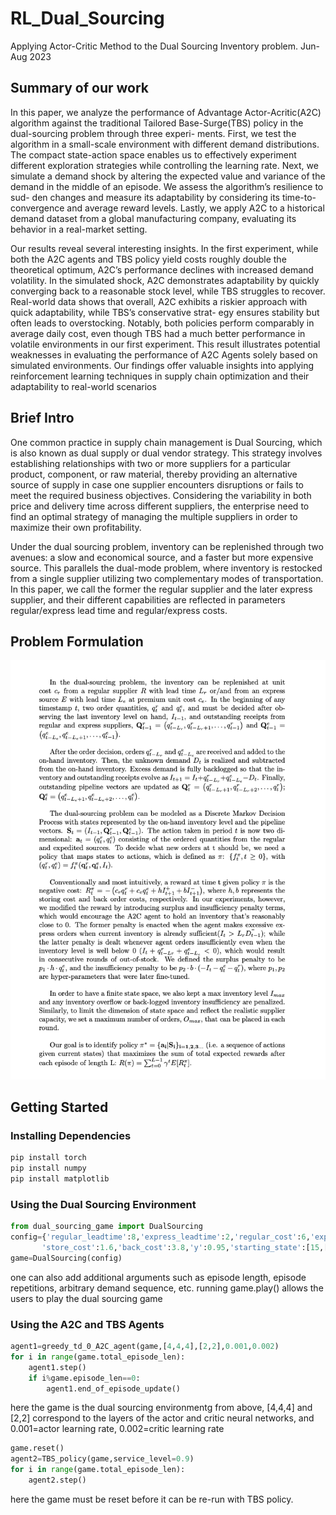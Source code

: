 # RL_Dual_Sourcing
Applying Actor-Critic Method to the Dual Sourcing Inventory problem. Jun-Aug 2023

## Summary of our work
In this paper, we analyze the performance of Advantage Actor-Acritic(A2C) algorithm against
the traditional Tailored Base-Surge(TBS) policy in the dual-sourcing problem through three experi-
ments. First, we test the algorithm in a small-scale environment with different demand distributions.
The compact state-action space enables us to effectively experiment different exploration strategies
while controlling the learning rate. Next, we simulate a demand shock by altering the expected value
and variance of the demand in the middle of an episode. We assess the algorithm’s resilience to sud-
den changes and measure its adaptability by considering its time-to-convergence and average reward
levels. Lastly, we apply A2C to a historical demand dataset from a global manufacturing company,
evaluating its behavior in a real-market setting.

Our results reveal several interesting insights. In the first experiment, while both the A2C agents
and TBS policy yield costs roughly double the theoretical optimum, A2C’s performance declines
with increased demand volatility. In the simulated shock, A2C demonstrates adaptability by quickly
converging back to a reasonable stock level, while TBS struggles to recover. Real-world data shows
that overall, A2C exhibits a riskier approach with quick adaptability, while TBS’s conservative strat-
egy ensures stability but often leads to overstocking. Notably, both policies perform comparably in
average daily cost, even though TBS had a much better performance in volatile environments in our
first experiment. This result illustrates potential weaknesses in evaluating the performance of A2C
Agents solely based on simulated environments. Our findings offer valuable insights into applying
reinforcement learning techniques in supply chain optimization and their adaptability to real-world
scenarios

## Brief Intro 
One common practice in supply chain management is Dual Sourcing, which is also known as dual supply or dual vendor strategy. This strategy involves establishing relationships with two or more suppliers for a particular product, component, or raw material, thereby providing an alternative source of supply in case one supplier encounters disruptions or fails to meet the required business objectives. Considering the variability in both price and delivery time across different suppliers, the enterprise need to find an optimal strategy of managing the multiple suppliers in order to maximize their own profitability.

Under the dual sourcing problem, inventory can be replenished through two avenues: a slow and economical source, and a faster but more expensive source. This parallels the dual-mode problem, where inventory is restocked from a single supplier utilizing two complementary modes of transportation. In this paper, we call the former the regular supplier and the later express supplier, and their different capabilities are reflected in parameters regular/express lead time and regular/express costs. 

## Problem Formulation
![Hi Image](./report%2Bposter/all%20figures/rl_dual_sourcing_problem_formulation.png)

## Getting Started
### Installing Dependencies 
```python
pip install torch
pip install numpy
pip install matplotlib
```

### Using the Dual Sourcing Environment
```python
from dual_sourcing_game import DualSourcing
config={'regular_leadtime':8,'express_leadtime':2,'regular_cost':6,'express_cost':7,"max_order":8,"max_inventory":30,
       'store_cost':1.6,'back_cost':3.8,'y':0.95,'starting_state':[15,[0 for _ in range(8)],[0 for _ in range(2)]]}
game=DualSourcing(config)
```
one can also add additional arguments such as episode length, episode repetitions, arbitrary demand sequence, etc. 
running game.play() allows the users to play the dual sourcing game

### Using the A2C and TBS Agents
```python
agent1=greedy_td_0_A2C_agent(game,[4,4,4],[2,2],0.001,0.002)
for i in range(game.total_episode_len):
    agent1.step()
    if i%game.episode_len==0:
        agent1.end_of_episode_update()
```
here the game is the dual sourcing environmentg from above, [4,4,4] and [2,2] correspond to the layers of the actor and critic neural networks, and 0.001=actor learning rate, 0.002=critic learning rate

```python
game.reset()
agent2=TBS_policy(game,service_level=0.9)
for i in range(game.total_episode_len):
    agent2.step()
```
here the game must be reset before it can be re-run with TBS policy.
